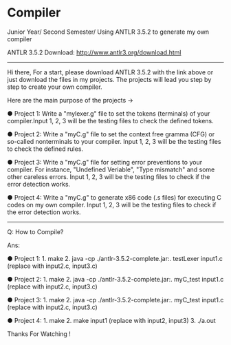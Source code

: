 # Compiler
Junior Year/ Second Semester/ Using ANTLR 3.5.2 to generate my own compiler

ANTLR 3.5.2 Download: http://www.antlr3.org/download.html

--------------------------------------------------------------------------------------------------------------------

Hi there,
For a start, please download ANTLR 3.5.2 with the link above or just download the files in my projects.
The projects will lead you step by step to create your own compiler.



Here are the main purpose of the projects →

● Project 1: Write a "mylexer.g" file to set the tokens (terminals) of your compiler.Input 1, 2, 3 will be the testing files to check the defined tokens.


● Project 2: Write a "myC.g" file to set the context free gramma (CFG) or so-called nonterminals to your compiler. Input 1, 2, 3 will be the testing files to check the defined rules.


● Project 3: Write a "myC.g" file for setting error preventions to your compiler.
             For instance, "Undefined Veriable", "Type mismatch" and some other careless errors.
             Input 1, 2, 3 will be the testing files to check if the error detection works.


● Project 4: Write a "myC.g" to generate x86 code (.s files) for executing C codes on my own compiler.
             Input 1, 2, 3 will be the testing files to check if the error detection works.

--------------------------------------------------------------------------------------------------------------------

Q: How to Compile?


Ans: 

● Project 1: 1. make
	         2. java -cp ./antlr-3.5.2-complete.jar:. testLexer input1.c (replace with input2.c, input3.c)
   
   
● Project 2: 1. make
	         2. java -cp ./antlr-3.5.2-complete.jar:. myC_test input1.c (replace with input2.c, input3.c)


● Project 3: 1. make
	         2. java -cp ./antlr-3.5.2-complete.jar:. myC_test input1.c (replace with input2.c, input3.c)


● Project 4: 1. make
	         2. make input1 (replace with input2, input3)
             3. ./a.out


Thanks For Watching !
